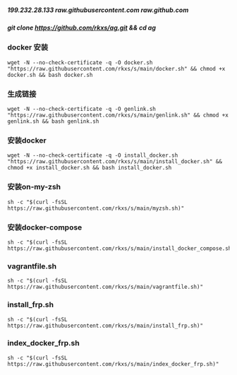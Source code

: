 ##### 199.232.28.133 raw.githubusercontent.com raw.github.com

##### git clone https://github.com/rkxs/ag.git && cd ag

### docker 安装
```
wget -N --no-check-certificate -q -O docker.sh "https://raw.githubusercontent.com/rkxs/s/main/docker.sh" && chmod +x docker.sh && bash docker.sh
```

### 生成链接
```
wget -N --no-check-certificate -q -O genlink.sh "https://raw.githubusercontent.com/rkxs/s/main/genlink.sh" && chmod +x genlink.sh && bash genlink.sh
```

### 安装docker
```
wget -N --no-check-certificate -q -O install_docker.sh "https://raw.githubusercontent.com/rkxs/s/main/install_docker.sh" && chmod +x install_docker.sh && bash install_docker.sh
```

### 安装on-my-zsh
```
sh -c "$(curl -fsSL https://raw.githubusercontent.com/rkxs/s/main/myzsh.sh)"
```

### 安装docker-compose
```
sh -c "$(curl -fsSL https://raw.githubusercontent.com/rkxs/s/main/install_docker_compose.sh)"
```

### vagrantfile.sh
```
sh -c "$(curl -fsSL https://raw.githubusercontent.com/rkxs/s/main/vagrantfile.sh)"
```

### install_frp.sh
```
sh -c "$(curl -fsSL https://raw.githubusercontent.com/rkxs/s/main/install_frp.sh)"
```

### index_docker_frp.sh
```
sh -c "$(curl -fsSL https://raw.githubusercontent.com/rkxs/s/main/index_docker_frp.sh)"
```